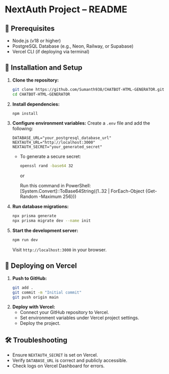 # NextAuth Project – README

## 📌 Prerequisites
- Node.js (v18 or higher)
- PostgreSQL Database (e.g., Neon, Railway, or Supabase)
- Vercel CLI (if deploying via terminal)

## 🚀 Installation and Setup
1. **Clone the repository:**  
   ```bash
   git clone https://github.com/Sumanth938/CHATBOT-HTML-GENERATOR.git
   cd CHATBOT-HTML-GENERATOR
   ```

2. **Install dependencies:**  
   ```bash
   npm install
   ```

3. **Configure environment variables:** Create a `.env` file and add the following:
   ```env
   DATABASE_URL="your_postgresql_database_url"
   NEXTAUTH_URL="http://localhost:3000"
   NEXTAUTH_SECRET="your_generated_secret"
   ```
   - To generate a secure secret:
     ```bash
     openssl rand -base64 32
     ```
     or 

     Run this command in PowerShell:
     [System.Convert]::ToBase64String((1..32 | ForEach-Object {Get-Random -Maximum 256}))

4. **Run database migrations:**  
   ```bash
   npx prisma generate
   npx prisma migrate dev --name init

   ```

5. **Start the development server:**  
   ```bash
   npm run dev
   ```
   Visit `http://localhost:3000` in your browser.

## 🚀 Deploying on Vercel
1. **Push to GitHub:**  
   ```bash
   git add .
   git commit -m "Initial commit"
   git push origin main
   ```
2. **Deploy with Vercel:**  
   - Connect your GitHub repository to Vercel.
   - Set environment variables under Vercel project settings.
   - Deploy the project.

## 🛠️ Troubleshooting
- Ensure `NEXTAUTH_SECRET` is set on Vercel.
- Verify `DATABASE_URL` is correct and publicly accessible.
- Check logs on Vercel Dashboard for errors.
